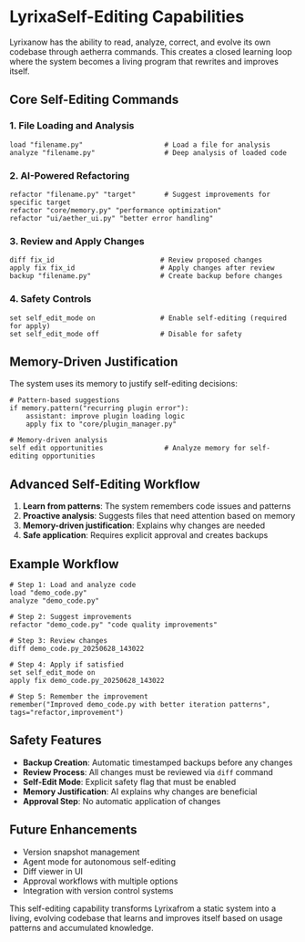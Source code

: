 # LyrixaSelf-Editing Capabilities

Lyrixanow has the ability to read, analyze, correct, and evolve its own codebase through aetherra commands. This creates a closed learning loop where the system becomes a living program that rewrites and improves itself.

## Core Self-Editing Commands

### 1. File Loading and Analysis
```aetherra
load "filename.py"                    # Load a file for analysis
analyze "filename.py"                 # Deep analysis of loaded code
```

### 2. AI-Powered Refactoring
```aetherra
refactor "filename.py" "target"       # Suggest improvements for specific target
refactor "core/memory.py" "performance optimization"
refactor "ui/aether_ui.py" "better error handling"
```

### 3. Review and Apply Changes
```aetherra
diff fix_id                          # Review proposed changes
apply fix fix_id                     # Apply changes after review
backup "filename.py"                 # Create backup before changes
```

### 4. Safety Controls
```aetherra
set self_edit_mode on                # Enable self-editing (required for apply)
set self_edit_mode off               # Disable for safety
```

## Memory-Driven Justification

The system uses its memory to justify self-editing decisions:

```aetherra
# Pattern-based suggestions
if memory.pattern("recurring plugin error"):
    assistant: improve plugin loading logic
    apply fix to "core/plugin_manager.py"

# Memory-driven analysis
self edit opportunities               # Analyze memory for self-editing opportunities
```

## Advanced Self-Editing Workflow

1. **Learn from patterns**: The system remembers code issues and patterns
2. **Proactive analysis**: Suggests files that need attention based on memory
3. **Memory-driven justification**: Explains why changes are needed
4. **Safe application**: Requires explicit approval and creates backups

## Example Workflow

```aetherra
# Step 1: Load and analyze code
load "demo_code.py"
analyze "demo_code.py"

# Step 2: Suggest improvements
refactor "demo_code.py" "code quality improvements"

# Step 3: Review changes
diff demo_code.py_20250628_143022

# Step 4: Apply if satisfied
set self_edit_mode on
apply fix demo_code.py_20250628_143022

# Step 5: Remember the improvement
remember("Improved demo_code.py with better iteration patterns", tags="refactor,improvement")
```

## Safety Features

- **Backup Creation**: Automatic timestamped backups before any changes
- **Review Process**: All changes must be reviewed via `diff` command
- **Self-Edit Mode**: Explicit safety flag that must be enabled
- **Memory Justification**: AI explains why changes are beneficial
- **Approval Step**: No automatic application of changes

## Future Enhancements

- Version snapshot management
- Agent mode for autonomous self-editing
- Diff viewer in UI
- Approval workflows with multiple options
- Integration with version control systems

This self-editing capability transforms Lyrixafrom a static system into a living, evolving codebase that learns and improves itself based on usage patterns and accumulated knowledge.
